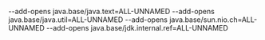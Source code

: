--add-opens java.base/java.text=ALL-UNNAMED --add-opens java.base/java.util=ALL-UNNAMED --add-opens java.base/sun.nio.ch=ALL-UNNAMED --add-opens java.base/jdk.internal.ref=ALL-UNNAMED